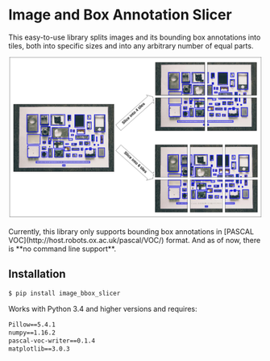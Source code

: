 # Image and Box Annotation Slicer

This easy-to-use library splits images and its bounding box annotations into tiles, both into specific sizes and into any arbitrary number of equal parts.

<div align="center">
<img src="img/ibs_demo.jpg" alt="Overview" style="width: 500px;" />
</div>
<br>
Currently, this library only supports bounding box annotations in [PASCAL VOC](http://host.robots.ox.ac.uk/pascal/VOC/) format. And as of now, there is **no command line support**.

## Installation
```python
$ pip install image_bbox_slicer
```

Works with Python 3.4 and higher versions and requires:
```
Pillow==5.4.1
numpy==1.16.2
pascal-voc-writer==0.1.4
matplotlib==3.0.3
```
